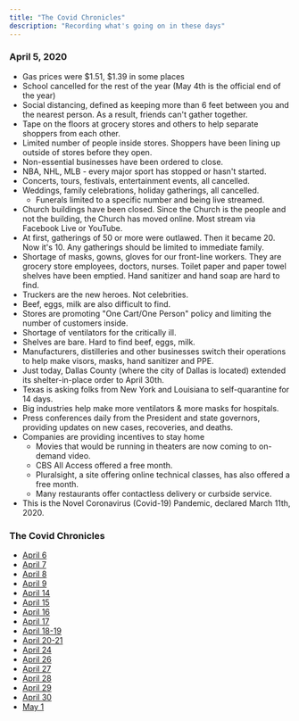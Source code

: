 ```yaml
---
title: "The Covid Chronicles"
description: "Recording what's going on in these days"
---
```


### April 5, 2020

- Gas prices were $1.51, $1.39 in some places
- School cancelled for the rest of the year (May 4th is the official end of the year)
- Social distancing, defined as keeping more than 6 feet between you and the nearest person. As a result, friends can't gather together.
- Tape on the floors at grocery stores and others to help separate shoppers from each other.
- Limited number of people inside stores. Shoppers have been lining up outside of stores before they open.
- Non-essential businesses have been ordered to close.
- NBA, NHL, MLB - every major sport has stopped or hasn't started.
- Concerts, tours, festivals, entertainment events, all cancelled.
- Weddings, family celebrations, holiday gatherings, all cancelled.
  - Funerals limited to a specific number and being live streamed.
- Church buildings have been closed. Since the Church is the people and not the building, the Church has moved online. Most stream via Facebook Live or YouTube.
- At first, gatherings of 50 or more were outlawed. Then it became 20. Now it's 10. Any gatherings should be limited to immediate family.
- Shortage of masks, gowns, gloves for our front-line workers. They are grocery store employees, doctors, nurses. Toilet paper and paper towel shelves have been emptied. Hand sanitizer and hand soap are hard to find.
- Truckers are the new heroes. Not celebrities.
- Beef, eggs, milk are also difficult to find.
- Stores are promoting "One Cart/One Person" policy and limiting the number of customers inside.
- Shortage of ventilators for the critically ill.
- Shelves are bare. Hard to find beef, eggs, milk.
- Manufacturers, distilleries and other businesses switch their operations to help make visors, masks, hand sanitizer and PPE.
- Just today, Dallas County (where the city of Dallas is located) extended its shelter-in-place order to April 30th.
- Texas is asking folks from New York and Louisiana to self-quarantine for 14 days.
- Big industries help make more ventilators & more masks for hospitals.
- Press conferences daily from the President and state governors, providing updates on new cases, recoveries, and deaths.
- Companies are providing incentives to stay home
  - Movies that would be running in theaters are now coming to on-demand video.
  - CBS All Access offered a free month.
  - Pluralsight, a site offering online technical classes, has also offered a free month.
  - Many restaurants offer contactless delivery or curbside service.
- This is the Novel Coronavirus (Covid-19) Pandemic, declared March 11th, 2020.

### The Covid Chronicles

- [April 6](april-6)
- [April 7](april-7)
- [April 8](april-8)
- [April 9](april-9)
- [April 14](april-14)
- [April 15](april-15)
- [April 16](april-16)
- [April 17](april-17)
- [April 18-19](april-18-19)
- [April 20-21](april-20-21)
- [April 24](april-24)
- [April 26](april-26)
- [April 27](april-27)
- [April 28](april-28)
- [April 29](april-29)
- [April 30](april-30)
- [May 1](may-1)
